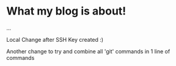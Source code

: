 # What my blog is about!

...

Local Change after SSH Key created :)

Another change to try and combine all 'git' commands in 1 line of commands
